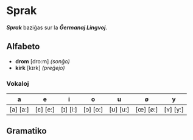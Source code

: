 # Sprak

***Sprak*** baziĝas sur la ***Ĝermanaj Lingvoj***.

## Alfabeto

* **drom** [dro:m] *(sonĝo)*
* **kirk** [kɪrk] *(preĝejo)*

### Vokaloj

|**a**|**e**|**i**|**o**|**u**|**ø**|**y**|
|-|-|-|-|-|-|-|
|[a] [a:]|[ɛ] [e:]|[ɪ] [i:]|[ɔ] [o:]|[ʊ] [u:]|[œ] [ø:]|[ʏ] [y:]|

## Gramatiko
